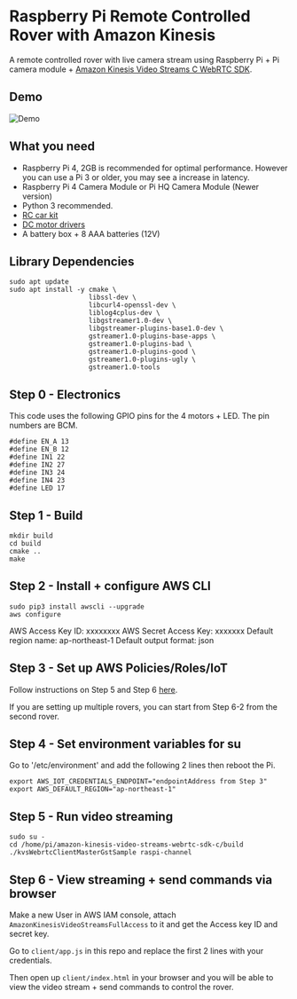 # Raspberry Pi Remote Controlled Rover with Amazon Kinesis

A remote controlled rover with live camera stream using Raspberry Pi + Pi camera module + [Amazon Kinesis Video Streams C WebRTC SDK](https://github.com/diceky/amazon-kinesis-video-streams-webrtc-sdk-c).

## Demo

![Demo](readme/rover-amazon-kinesis.gif)

## What you need

- Raspberry Pi 4, 2GB is recommended for optimal performance. However you can use a Pi 3 or older, you may see a increase in latency.
- Raspberry Pi 4 Camera Module or Pi HQ Camera Module (Newer version)
- Python 3 recommended.
- [RC car kit](https://www.amazon.co.jp/gp/product/B088NMV7C6/ref=ppx_yo_dt_b_asin_title_o03_s00?ie=UTF8&psc=1)
- [DC motor drivers](https://www.amazon.co.jp/gp/product/B08B87WWHV/ref=ppx_yo_dt_b_asin_title_o04_s00?ie=UTF8&psc=1)
- A battery box + 8 AAA batteries (12V)

## Library Dependencies

```
sudo apt update
sudo apt install -y cmake \
                    libssl-dev \
                    libcurl4-openssl-dev \
                    liblog4cplus-dev \
                    libgstreamer1.0-dev \
                    libgstreamer-plugins-base1.0-dev \
                    gstreamer1.0-plugins-base-apps \
                    gstreamer1.0-plugins-bad \
                    gstreamer1.0-plugins-good \
                    gstreamer1.0-plugins-ugly \
                    gstreamer1.0-tools
```

## Step 0 - Electronics

This code uses the following GPIO pins for the 4 motors + LED.
The pin numbers are BCM.

```
#define EN_A 13
#define EN_B 12
#define IN1 22
#define IN2 27
#define IN3 24
#define IN4 23
#define LED 17
```

## Step 1 - Build

```
mkdir build
cd build
cmake ..
make
```

## Step 2 - Install + configure AWS CLI

```
sudo pip3 install awscli --upgrade
aws configure
```

AWS Access Key ID: xxxxxxxx
AWS Secret Access Key: xxxxxxx
Default region name: ap-northeast-1
Default output format: json

## Step 3 - Set up AWS Policies/Roles/IoT

Follow instructions on Step 5 and Step 6 [here](https://aws.amazon.com/jp/builders-flash/202109/angle-control-camera/?awsf.filter-name=*all).

If you are setting up multiple rovers, you can start from Step 6-2 from the second rover.

## Step 4 - Set environment variables for su

Go to '/etc/environment' and add the following 2 lines then reboot the Pi.

```
export AWS_IOT_CREDENTIALS_ENDPOINT="endpointAddress from Step 3"
export AWS_DEFAULT_REGION="ap-northeast-1"
```

## Step 5 - Run video streaming

```
sudo su -
cd /home/pi/amazon-kinesis-video-streams-webrtc-sdk-c/build
./kvsWebrtcClientMasterGstSample raspi-channel
```

## Step 6 - View streaming + send commands via browser

Make a new User in AWS IAM console, attach `AmazonKinesisVideoStreamsFullAccess` to it and get the Access key ID and secret key.

Go to `client/app.js` in this repo and replace the first 2 lines with your credentials.

Then open up `client/index.html` in your browser and you will be able to view the video stream + send commands to control the rover.
